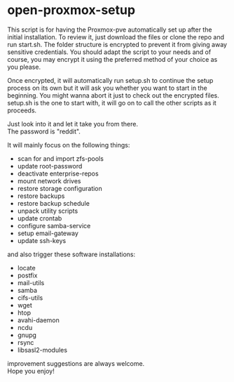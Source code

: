 # open-proxmox-setup

This script is for having the Proxmox-pve automatically set up after the initial installation.
To review it, just download the files or clone the repo and run start.sh. 
The folder structure is encrypted to prevent it from giving away sensitive credentials.
You should adapt the script to your needs and of course, you may encrypt it using the preferred method of your choice as you please.

Once encrypted, it will automatically run setup.sh to continue the setup process on its own but it will ask you whether you want to start in the beginning. You might wanna abort it just to check out the encrypted files. setup.sh is the one to start with, it will go on to call the other scripts as it proceeds.

Just look into it and let it take you from there.<br /> 
The password is "reddit".

It will mainly focus on the following things:

- scan for and import zfs-pools<br />
- update root-password <br />
- deactivate enterprise-repos<br />
- mount network drives<br />
- restore storage configuration<br />
- restore backups<br />
- restore backup schedule<br />
- unpack utility scripts<br />
- update crontab<br />
- configure samba-service<br />
- setup email-gateway<br />
- update ssh-keys<br />

and also trigger these software installations:

- locate<br />
- postfix<br />
- mail-utils<br />
- samba<br />
- cifs-utils<br />
- wget<br />
- htop<br />
- avahi-daemon<br />
- ncdu<br />
- gnupg<br />
- rsync<br />
- libsasl2-modules<br />

improvement suggestions are always welcome.<br />
Hope you enjoy!
